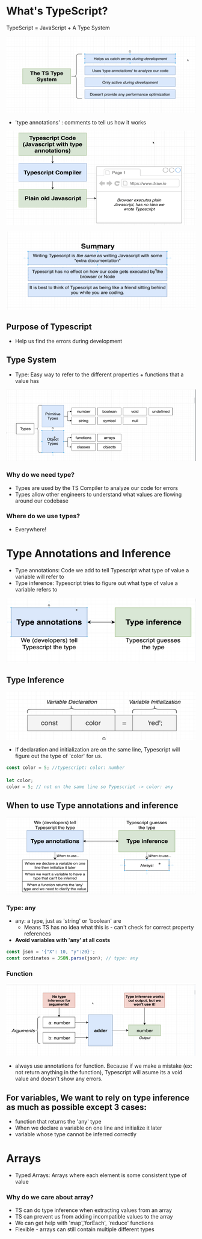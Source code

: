 # What's TypeScript?

TypeScript = JavaScript + A Type System

![TypeScript](img/typescript-type-system.png)

- 'type annotations' : comments to tell us how it works

![TypeScript works](img/how-ts-works.png)

![TypeScript Summary](img/ts-summary.png)

## Purpose of Typescript

- Help us find the errors during development

## Type System

- Type: Easy way to refer to the different properties + functions that a value has

![TypeScript Types](img/ts-types.png)

### Why do we need type?

- Types are used by the TS Compiler to analyze our code for errors
- Types allow other engineers to understand what values are flowing around our codebase

### Where do we use types?

- Everywhere!

# Type Annotations and Inference

- Type annotations: Code we add to tell Typescript what type of value a variable will refer to
- Type inference: Typescript tries to figure out what type of value a variable refers to

![Type Annotations and Inference](img/type-annotation-vs-inference.png)

## Type Inference

![Type Inference](img/type-inference.png)

- If declaration and initialization are on the same line, Typescript will figure out the type of 'color' for us.

```js
const color = 5; //typescript: color: number

let color;
color = 5; // not on the same line so Typescript -> color: any
```

## When to use Type annotations and inference

![When to use Type annotations and inference](img/type-annotations-and-inference.png)

### Type: any

- any: a type, just as 'string' or 'boolean' are
  - Means TS has no idea what this is - can't check for correct property references
- **Avoid variables with 'any' at all costs**

```js
const json = '{"X": 10, "y":20}';
const cordinates = JSON.parse(json); // type: any
```

### Function

![Function](img/ts-inference-function.png)

- always use annotations for function. Because if we make a mistake (ex: not return anything in the function), Typescript will asume its a void value and doesn't show any errors.

## For variables, We want to rely on type inference as much as possible except 3 cases:

- function that returns the 'any' type
- When we declare a variable on one line and initialize it later
- variable whose type cannot be inferred correctly

# Arrays

- Typed Arrays: Arrays where each element is some consistent type of value

### Why do we care about array?

- TS can do type inference when extracting values from an array
- TS can prevent us from adding incompatible values to the array
- We can get help with 'map','forEach', 'reduce' functions
- Flexible - arrays can still contain multiple different types
